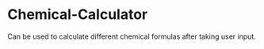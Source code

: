 # Chemical-Calculator
Can be used to calculate different chemical formulas after taking user input.
